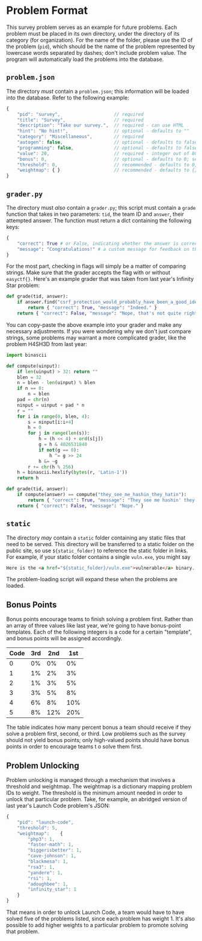 # Problem Format

This survey problem serves as an example for future problems. Each problem must be placed in its own directory, under the directory of its category (for organization). For the name of the folder, please use the ID of the problem (`pid`), which should be the name of the problem represented by lowercase words separated by dashes; don't include problem value. The program will automatically load the problems into the database.

## `problem.json`

The directory *must* contain a `problem.json`; this information will be loaded into the database. Refer to the following example:

```javascript
{
    "pid": "survey",                    // required
    "title": "Survey",                  // required
    "description": "Take our survey.",  // required - can use HTML
    "hint": "No hint!",                 // optional - defaults to ""
    "category": "Miscellaneous",        // required
    "autogen": false,                   // optional - defaults to false
    "programming": false,               // optional - defaults to false
    "value": 20,                        // required - integer out of 800
    "bonus": 0,                         // optional - defaults to 0; see below for details
    "threshold": 0,                     // recommended - defaults to 0; see below for details
    "weightmap": { }                    // recommended - defaults to {}
}
```

## `grader.py`

The directory must *also* contain a `grader.py`; this script must contain a `grade` function that takes in two parameters: `tid`, the team ID and `answer`, their attempted answer. The function must return a dict containing the following keys:

```python
{
    "correct": True # or False, indicating whether the answer is correct.
    "message": "Congratulations!" # a custom message for feedback on the website.
}
```

For the most part, checking in flags will simply be a matter of comparing strings. Make sure that the grader accepts the flag with or without `easyctf{}`. Here's an example grader that was taken from last year's Infinity Star problem:

```python
def grade(tid, answer):
    if answer.find("csrf_protection_would_probably_have_been_a_good_idea_:/") != -1:
        return { "correct": True, "message": "Indeed." }
    return { "correct": False, "message": "Nope, that's not quite right." }
```

You can copy-paste the above example into your grader and make any necessary adjustments. If you were wondering why we don't just compare strings, some problems may warrant a more complicated grader, like the problem H4SH3D from last year:

```python
import binascii

def compute(uinput):
    if len(uinput) > 32: return ""
    blen = 32
    n = blen - len(uinput) % blen
    if n == 0:
        n = blen
    pad = chr(n)
    ninput = uinput + pad * n
    r = ""
    for i in range(0, blen, 4):
        s = ninput[i:i+4]
        h = 0
        for j in range(len(s)):
            h = (h << 4) + ord(s[j])
            g = h & 4026531840
            if not(g == 0):
                h ^= g >> 24
            h &= ~g
        r += chr(h % 256)
    h = binascii.hexlify(bytes(r, 'Latin-1'))
    return h

def grade(tid, answer):
    if compute(answer) == compute("they_see_me_hashin_they_hatin"):
        return { "correct": True, "message": "They see me hashin' they hatin'" }
    return { "correct": False, "message": "Nope." }
```

## `static`

The directory *may* contain a `static` folder containing any static files that need to be served. This directory will be transferred to a static folder on the public site, so use `${static_folder}` to reference the static folder in links. For example, if your static folder contains a single `vuln.exe`, you might say

```html
Here is the <a href="${static_folder}/vuln.exe">vulnerable</a> binary.
```

The problem-loading script will expand these when the problems are loaded.

## Bonus Points

Bonus points encourage teams to finish solving a problem first. Rather than an array of three values like last year, we're going to have bonus-point templates. Each of the following integers is a code for a certain "template", and bonus points will be assigned accordingly.

| Code | 3rd | 2nd | 1st |
|------|-----|-----|-----|
| 0    | 0%  | 0%  | 0%  |
| 1    | 1%  | 2%  | 3%  |
| 2    | 1%  | 3%  | 5%  |
| 3    | 3%  | 5%  | 8%  |
| 4    | 6%  | 8%  | 10% |
| 5    | 8%  | 12% | 20% |

The table indicates how many percent bonus a team should receive if they solve a problem first, second, or third. Low problems such as the survey should not yield bonus points; only high-valued points should have bonus points in order to encourage teams t o solve them first.

## Problem Unlocking

Problem unlocking is managed through a mechanism that involves a threshold and weightmap. The weightmap is a dictionary mapping problem IDs to weight. The threshold is the minimum amount needed in order to unlock that particular problem. Take, for example, an abridged version of last year's Launch Code problem's JSON:

```javascript
{
    "pid": "launch-code",
    "threshold": 5,
    "weightmap":    {
        "php3": 1,
        "faster-math": 1,
        "biggerisbetter": 1,
        "cave-johnson": 1,
        "blackmesa": 1,
        "rsa3": 1,
        "yandere": 1,
        "rsi": 1,
        "adoughbee": 1,
        "infinity_star": 1
    }
}
```

That means in order to unlock Launch Code, a team would have to have solved five of the problems listed, since each problem has weight 1. It's also possible to add higher weights to a particular problem to promote solving that problem.